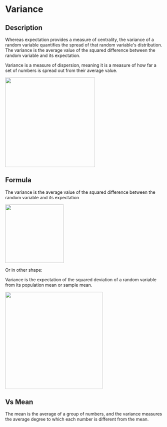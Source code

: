 # Variance

## Description

Whereas expectation provides a measure of centrality, the variance of a random variable quantifies the spread of that random variable's distribution. The variance is the average value of the squared difference between the random variable and its expectation.

Variance is a measure of dispersion, meaning it is a measure of how far a set of numbers is spread out from their average value.

<img src="image1.jpg" style="width:2.987in" />

## Formula

The variance is the average value of the squared difference between the random variable and its expectation

<img src="image2.jpg" style="width:1.95in" />

Or in other shape:

Variance is the expectation of the squared deviation of a random variable from its population mean or sample mean.

<img src="image3.jpg" style="width:3.23892in" />

## Vs Mean

The mean is the average of a group of numbers, and the variance measures the average degree to which each number is different from the mean.
